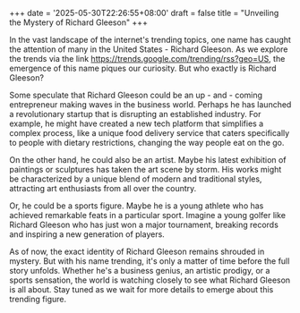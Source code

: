 +++
date = '2025-05-30T22:26:55+08:00'
draft = false
title = "Unveiling the Mystery of Richard Gleeson"
+++

In the vast landscape of the internet's trending topics, one name has caught the attention of many in the United States - Richard Gleeson. As we explore the trends via the link https://trends.google.com/trending/rss?geo=US, the emergence of this name piques our curiosity. But who exactly is Richard Gleeson? 

Some speculate that Richard Gleeson could be an up - and - coming entrepreneur making waves in the business world. Perhaps he has launched a revolutionary startup that is disrupting an established industry. For example, he might have created a new tech platform that simplifies a complex process, like a unique food delivery service that caters specifically to people with dietary restrictions, changing the way people eat on the go.

On the other hand, he could also be an artist. Maybe his latest exhibition of paintings or sculptures has taken the art scene by storm. His works might be characterized by a unique blend of modern and traditional styles, attracting art enthusiasts from all over the country. 

Or, he could be a sports figure. Maybe he is a young athlete who has achieved remarkable feats in a particular sport. Imagine a young golfer like Richard Gleeson who has just won a major tournament, breaking records and inspiring a new generation of players.

As of now, the exact identity of Richard Gleeson remains shrouded in mystery. But with his name trending, it's only a matter of time before the full story unfolds. Whether he's a business genius, an artistic prodigy, or a sports sensation, the world is watching closely to see what Richard Gleeson is all about. Stay tuned as we wait for more details to emerge about this trending figure.